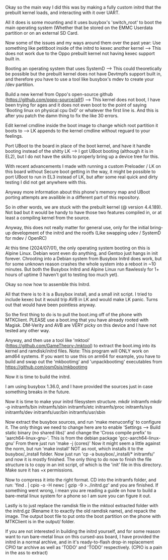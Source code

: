 Okay so the main way I did this was by making a fully custom initrd that the prebuilt kernel loads, and interacting with it over UART.

All it does is some mounting and it uses busybox's 'switch_root' to boot the main operating system (Whether that be stored on the EMMC Userdata partition or on an external SD Card.

Now some of the issues and my ways around them over the past year:
Use something like petitboot inside of the initrd to kexec another kernel --> This does not work due to the Oppo prebuilt kernel not having kexec support built in.

Booting an operating system that uses SystemD --> This could theoretically be possible but the prebuilt kernel does not have Devtmpfs support built in, and therefore you have to use a tool like busybox's mdev to create your /dev partition.

Build a new kernel from Oppo's open-source github (https://github.com/oppo-source/a91) --> This kernel does not boot, I have been trying for ages and it does not even boot to the point of saying 'Booting linux on physical cpu 0x0' or whatever the first line is. And this is after you patch the damn thing to fix the like 30 errors.

Edit kernel cmdline inside the boot image to change which root partition it boots to --> LK appends to the kernel cmdline without reguard to your feelings.

Port UBoot to the board in place of the boot kernel, and have it handle booting instead of the shitty LK --> I got UBoot booting (although it is in EL2), but I do not have the skills to properly bring up a device tree for this.

With recent advancements I made with running a custom Preloader / LK on this board without Secure boot getting in the way, it might be possible to port UBoot to run in EL3 instead of LK, but after some real quick and dirty testing I did not get anywhere with this.

Anyway more information about this phone's memory map and UBoot porting attempts are availible in a different part of this repository.

So in other words, we are stuck with the prebuilt kernel (@ version 4.4.189). Not bad but it would be handy to have those two features compiled in, or at least a compiling kernel from the source.

Anyway, this does not really matter for general use, only for the initial bring-up development of the initrd and the rootfs (Like swapping udev / SystemD for mdev / OpenRC)

At this time (2024/07/01), the only operating system booting on this is Alpine Linux. Debian wont even do anything, and Gentoo just hangs in init forever. Chrooting into a Debian system from Busybox Initrd does work, but for some unknown reason crashes the whole system into a reboot in ~10 minutes. But both the Busybox Initrd and Alpine Linux run flawlessly for 1+ hours of uptime (I haven't got to testing too much yet).

Okay so now how to assemble this Initrd.

All that there is to it is a Busybox install, and a small init script. I tried to include kexec but it would trip AVB in LK and would make LK panic. Turns out that would have been pointless anyway.

So the first thing to do is to pull the boot.img off of the phone with MTKClient. PLEASE use a boot.img that you have already rooted with Magisk. DM-Verity and AVB are VERY picky on this device and I have not tested any other way.

Anyway, and then use a tool like 'mktool' (https://github.com/GameTheory-/mktool) to extract the boot.img into its kernel and ramdisk/initrd files.
Note: This program will ONLY work on amd64 systems. If you want to use this on arm64 for example, you have to build and swap out the 'mkbootimg' and 'unpackbootimg' executables from https://github.com/osm0sis/mkbootimg

Now it is time to build the initrd.

I am using busybox 1.36.0, and I have provided the sources just in case something breaks in the future.

Now it is time to make your initrd filesystem structure.
mkdir initramfs
mkdir -p initramfs/bin initramfs/sbin initramfs/etc initramfs/proc initramfs/sys initramfs/dev initramfs/usr/bin initramfs/usr/sbin

Now extract the busybox sources, and run 'make menuconfig' to configure it.
The only things we need to change here are to enable 'Settings --> Build static binary (no shared libs)' and change the 'Cross compile prefix' to 'aarch64-linux-gnu-'. This is from the debian package 'gcc-aarch64-linux-gnu'
From there just run 'make -j (cores)'
Now it might seem a little against the norm, but run 'make install' NOT as root, which installs it to the busybox/_install folder.
Now just run 'cp -a busybox/_install/* initramfs/' and now it is mostly finished.
The only thing to do now to finish the file structure is to copy in an init script, of which is the 'init' file in this directory. Make sure it has +x permissions.

Now to compress it into the right format. CD into the initramfs folder, and run: 'find . | cpio -o -H newc | gzip -9 >../initrd.gz' and you are finished. If something went wrong, i mean you are reading a guide on how to build a bare-metal linux system for a phone so I am sure you can figure it out.

Lastly is to just replace the ramdisk file in the mktool extracted folder with the initrd.gz (Rename it to exactly the old ramdisk name), and repack the image. The output boot file to put onto the boot partition on the phone with MTKClient is in the output/ folder.

If you are not interested in building the initrd yourself, and for some reason want to run bare-metal linux on this cursed-ass board, I have provided the initrd in a normal archive, and in it's ready-to-flash drop-in replacement CPIO tar archive as well as 'TODO' and 'TODO' respectively. (CPIO is a pain in the ass to extract)
